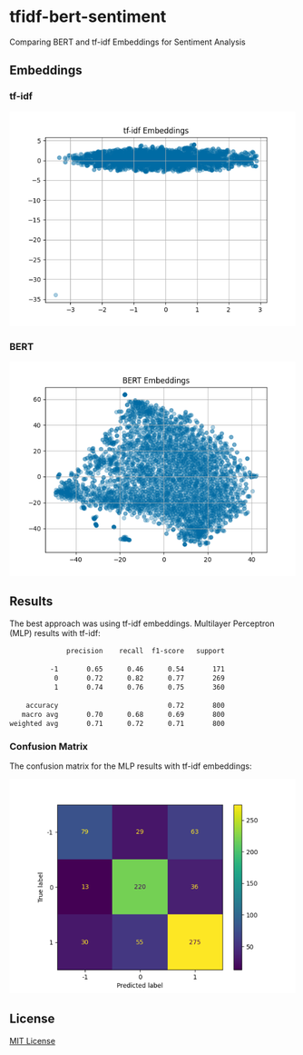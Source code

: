 # tfidf-bert-sentiment

Comparing BERT and tf-idf Embeddings for Sentiment Analysis

## Embeddings

### tf-idf

![tf-idf](image/tfidf_emb.png)

### BERT

![BERT](image/bert_emb.png)

## Results

The best approach was using tf-idf embeddings. Multilayer Perceptron (MLP) results with tf-idf:

```
              precision    recall  f1-score   support

          -1       0.65      0.46      0.54       171
           0       0.72      0.82      0.77       269
           1       0.74      0.76      0.75       360

    accuracy                           0.72       800
   macro avg       0.70      0.68      0.69       800
weighted avg       0.71      0.72      0.71       800
```

### Confusion Matrix

The confusion matrix for the MLP results with tf-idf embeddings:

![Confusion Matrix](image/cm.png)

## License

[MIT License](LICENSE)
